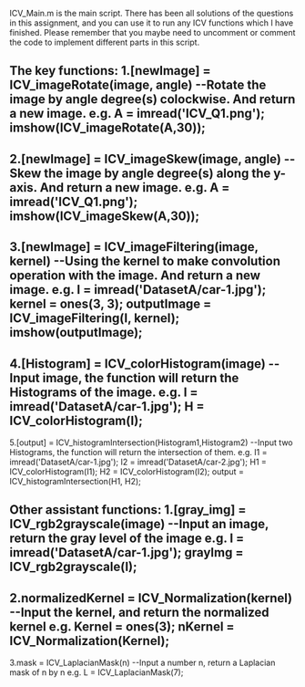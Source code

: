 ICV_Main.m is the main script. There has been all solutions of the questions in this assignment, and you can use it to run any ICV functions which I have finished. Please remember that you maybe need to uncomment or comment the code to implement different parts in this script.

The key functions:
1.[newImage] = ICV_imageRotate(image, angle)
--Rotate the image by angle degree(s) colockwise. And return a new image.
e.g. A = imread('ICV_Q1.png');
     imshow(ICV_imageRotate(A,30));
---------------------------------------------------------------------------
2.[newImage] = ICV_imageSkew(image, angle)
--Skew the image by angle degree(s) along the y-axis. And return a new image.
e.g. A = imread('ICV_Q1.png');
     imshow(ICV_imageSkew(A,30));
---------------------------------------------------------------------------
3.[newImage] = ICV_imageFiltering(image, kernel)
--Using the kernel to make convolution operation with the image. And return a new image.
e.g. I = imread('DatasetA/car-1.jpg');
     kernel = ones(3, 3);
     outputImage = ICV_imageFiltering(I, kernel);
     imshow(outputImage);
---------------------------------------------------------------------------
4.[Histogram] = ICV_colorHistogram(image)
--Input image, the function will return the Histograms of the image. 
e.g. I = imread('DatasetA/car-1.jpg');
     H = ICV_colorHistogram(I);
---------------------------------------------------------------------------
5.[output] = ICV_histogramIntersection(Histogram1,Histogram2)
--Input two Histograms, the function will return the intersection of them.
e.g. I1 = imread('DatasetA/car-1.jpg');
     I2 = imread('DatasetA/car-2.jpg');
     H1 = ICV_colorHistogram(I1);
     H2 = ICV_colorHistogram(I2);
     output = ICV_histogramIntersection(H1, H2);

Other assistant functions:
1.[gray_img] = ICV_rgb2grayscale(image)
--Input an image, return the gray level of the image
e.g. I = imread('DatasetA/car-1.jpg');
     grayImg = ICV_rgb2grayscale(I);
---------------------------------------------------------------------------
2.normalizedKernel = ICV_Normalization(kernel)
--Input the kernel, and return the normalized kernel
e.g. Kernel = ones(3);
     nKernel = ICV_Normalization(Kernel);
---------------------------------------------------------------------------
3.mask = ICV_LaplacianMask(n)
--Input a number n, return a Laplacian mask of n by n
e.g. L = ICV_LaplacianMask(7);

